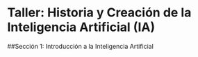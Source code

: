 # Taller: Historia y Creación de la Inteligencia Artificial (IA)
##Sección 1: Introducción a la Inteligencia Artificial
